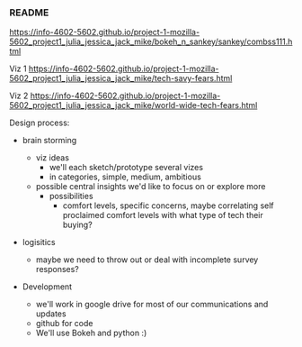 ### README
https://info-4602-5602.github.io/project-1-mozilla-5602_project1_julia_jessica_jack_mike/bokeh_n_sankey/sankey/combss111.html

Viz 1 
https://info-4602-5602.github.io/project-1-mozilla-5602_project1_julia_jessica_jack_mike/tech-savy-fears.html

Viz 2
https://info-4602-5602.github.io/project-1-mozilla-5602_project1_julia_jessica_jack_mike/world-wide-tech-fears.html


Design process:
- brain storming
	- viz ideas
		- we'll each sketch/prototype several vizes
		- in categories, simple, medium, ambitious 
	-	possible central insights we'd like to focus on or explore more
		- possibilities
			- comfort levels, specific concerns, maybe correlating self proclaimed comfort levels with what type of tech their buying? 
- logisitics
	- maybe we need to throw out or deal with incomplete survey responses? 
	
- Development
	- we'll work in google drive for most of our communications and updates
	- github for code 
	- We'll use Bokeh and python :)
